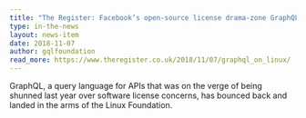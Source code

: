 ```yaml
---
title: "The Register: Facebook’s open-source license drama-zone GraphQL gets swanky digs in Linux mansion"
type: in-the-news
layout: news-item
date: 2018-11-07
author: gqlfoundation
read_more: https://www.theregister.co.uk/2018/11/07/graphql_on_linux/
---
```


GraphQL, a query language for APIs that was on the verge of being shunned last year over software license concerns, has bounced back and landed in the arms of the Linux Foundation. 

